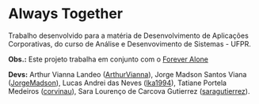 # Always Together

Trabalho desenvolvido para a matéria de Desenvolvimento de Aplicações Corporativas, do curso de Análise e Desenvovimento de Sistemas - UFPR.

**Obs.:** Este projeto trabalha em conjunto com o [Forever Alone](https://github.com/corvinau/ForeverAlone)

**Devs:** Arthur Vianna Landeo ([ArthurVianna](https://github.com/ArthurVianna)), Jorge Madson Santos Viana ([JorgeMadson](https://github.com/JorgeMadson)), Lucas Andrei das Neves ([lka1994](https://github.com/lka1994)), Tatiane Portela Medeiros ([corvinau](https://github.com/corvinau)), Sara Lourenço de Carcova Gutierrez ([saragutierrez](https://github.com/saragutierrez)).
